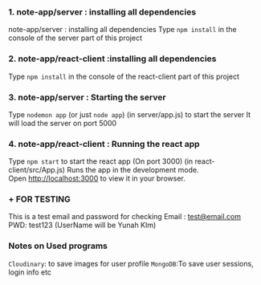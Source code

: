 ### 1. note-app/server : installing all dependencies

note-app/server : installing all dependencies
Type `npm install` in the console of the server part of this project

### 2. note-app/react-client :installing all dependencies

Type `npm install` in the console of the react-client part of this project

### 3. note-app/server : Starting the server

Type `nodemon app` (or just `node app`) (in server/app.js) to start the server
It will load the server on port 5000

### 4. note-app/react-client : Running the react app

Type `npm start` to start the react app (On port 3000) (in react-client/src/App.js)
Runs the app in the development mode.\
Open [http://localhost:3000](http://localhost:3000) to view it in your browser.

### + FOR TESTING
This is a test email and password for checking
Email : test@email.com  
PWD: test123
(UserName will be Yunah KIm)


### Notes on Used programs
  `Cloudinary`: to save images for user profile
  `MongoDB`:To save user sessions, login info etc